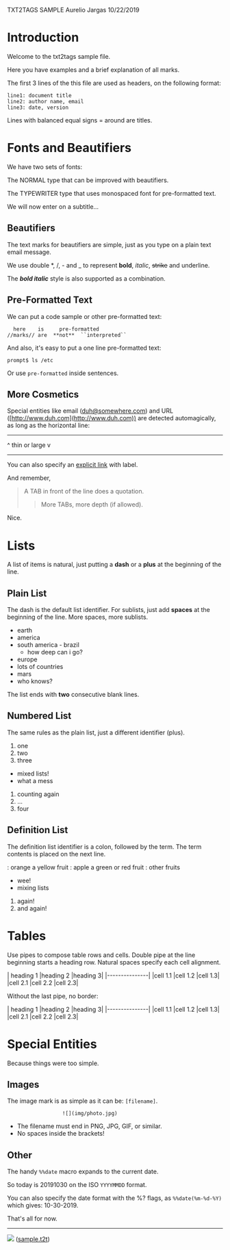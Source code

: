 TXT2TAGS SAMPLE
Aurelio Jargas
10/22/2019


# Introduction 

Welcome to the txt2tags sample file.

Here you have examples and a brief explanation of all
marks.

The first 3 lines of the this file are used as headers,
on the following format:

```
line1: document title
line2: author name, email
line3: date, version
```

Lines with balanced equal signs = around are titles.

# Fonts and Beautifiers 

We have two sets of fonts:

The NORMAL type that can be improved with beautifiers.

The TYPEWRITER type that uses monospaced font for
pre-formatted text.

We will now enter on a subtitle...

## Beautifiers 

The text marks for beautifiers are simple, just as you
type on a plain text email message.

We use double *, /, - and _ to represent **bold**,
*italic*, ~~strike~~ and underline.

The ***bold italic*** style is also supported as a
combination.

## Pre-Formatted Text 

We can put a code sample or other pre-formatted text:

```
  here    is     pre-formatted
//marks// are  **not**  ``interpreted``
```

And also, it's easy to put a one line pre-formatted
text:

```
prompt$ ls /etc
```

Or use `pre-formatted` inside sentences.

## More Cosmetics 

Special entities like email (duh@somewhere.com) and
URL ([http://www.duh.com](http://www.duh.com)) are detected automagically,
as long as the horizontal line:

---

^ thin or large v

---

You can also specify an [explicit link](http://duh.org)
with label.

And remember,

> A TAB in front of the line does a quotation.
> > More TABs, more depth (if allowed).

Nice.

# Lists 

A list of items is natural, just putting a **dash** or
a **plus** at the beginning of the line.

## Plain List 

The dash is the default list identifier. For sublists,
just add **spaces** at the beginning of the line. More
spaces, more sublists.

 - earth
  - america
   - south america
    - brazil
     - how deep can i go?
  - europe
   - lots of countries
 - mars
  - who knows?

The list ends with **two** consecutive blank lines.

## Numbered List 

The same rules as the plain list, just a different
identifier (plus).

1.  one
2.  two
3.  three
  - mixed lists!
  - what a mess
1.  counting again
2.  ...
4.  four

## Definition List 

The definition list identifier is a colon, followed by
the term. The term contents is placed on the next line.

: orange
a yellow fruit
: apple
a green or red fruit
: other fruits
  - wee!
  - mixing lists
1.  again!
2.  and again!

# Tables 

Use pipes to compose table rows and cells.
Double pipe at the line beginning starts a heading row.
Natural spaces specify each cell alignment.

| heading 1 |heading 2 |heading 3|
|---------------|
|cell 1.1 |cell 1.2 |cell 1.3|
|cell 2.1 |cell 2.2 |cell 2.3|

Without the last pipe, no border:

| heading 1 |heading 2 |heading 3|
|---------------|
|cell 1.1 |cell 1.2 |cell 1.3|
|cell 2.1 |cell 2.2 |cell 2.3|

# Special Entities 

Because things were too simple.

## Images 

The image mark is as simple as it can be: `[filename]`.

                      ![](img/photo.jpg)  

 - The filename must end in PNG, JPG, GIF, or similar.
 - No spaces inside the brackets!

## Other 

The handy `%%date` macro expands to the current date.

So today is 20191030 on the ISO `YYYYMMDD` format.

You can also specify the date format with the %? flags,
as `%%date(%m-%d-%Y)` which gives: 10-30-2019.

That's all for now.

---

![](img/t2tpowered.png) ([sample.t2t](sample.t2t))

